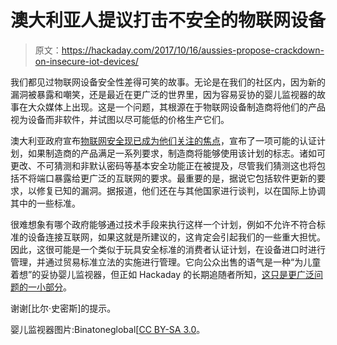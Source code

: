 # 澳大利亚人提议打击不安全的物联网设备

> 原文：<https://hackaday.com/2017/10/16/aussies-propose-crackdown-on-insecure-iot-devices/>

我们都见过物联网设备安全性差得可笑的故事。无论是在我们的社区内，因为新的漏洞被暴露和嘲笑，还是最近在更广泛的世界里，因为容易妥协的婴儿监视器的故事在大众媒体上出现。这是一个问题，其根源在于物联网设备制造商将他们的产品视为设备而非软件，并试图以尽可能低的价格生产它们。

澳大利亚政府宣布[物联网安全现已成为他们关注的焦点](http://www.smh.com.au/federal-politics/political-news/webconnected-household-devices-to-face-mandatory-rating-over-spying-fears-20171013-gz08jp.html)，宣布了一项可能的认证计划，如果制造商的产品满足一系列要求，制造商将能够使用该计划的标志。诸如可更改、不可猜测和非默认密码等基本安全功能正在被提及，尽管我们猜测这也将包括不将端口暴露给更广泛的互联网的要求。最重要的是，据说它包括软件更新的要求，以修复已知的漏洞。据报道，他们还在与其他国家进行谈判，以在国际上协调其中的一些标准。

很难想象有哪个政府能够通过技术手段来执行这样一个计划，例如不允许不符合标准的设备连接互联网，如果这就是所建议的，这肯定会引起我们的一些重大担忧。因此，这很可能是一个类似于玩具安全标准的消费者认证计划，在设备进口时进行管理，并通过贸易标准立法的实施进行管理。它向公众出售的语气是一种“为儿童着想”的妥协婴儿监视器，但正如 Hackaday 的长期追随者所知，[这只是更广泛问题的一小部分](https://hackaday.com/2017/03/22/shut-the-backdoor-more-iot-cybersecurity/)。

谢谢[比尔·史密斯]的提示。

婴儿监视器图片:Binatoneglobal[[CC BY-SA 3.0](https://commons.wikimedia.org/wiki/File:MBP36_-_Digital_Video_Baby_Monitor_MBP36.jpg)。